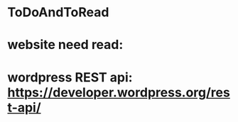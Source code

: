 # ToDoAndToRead
# website need read:
# wordpress REST api: https://developer.wordpress.org/rest-api/
